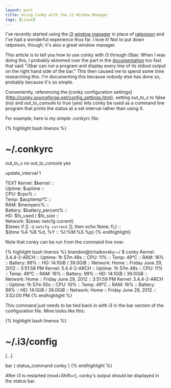 ```yaml
---
layout: post
title: Using Conky with the i3 Window Manager
tags: [Linux]
---
```



I've recently started using the [i3](http://i3wm.org/)
[window manager](http://en.wikipedia.org/wiki/X_window_manager) in place
of [ratpoison](http://www.nongnu.org/ratpoison/) and I've had a wonderful
experience thus far. I love it! Not to put down ratpoison, though; it's
also a great window manager.

This article is to tell you how to use conky with i3 through i3bar. When
I was doing this, I probably skimmed over the part in the
[documentation](http://i3wm.org/docs/userguide.html#status_comman) too
fast that said "i3bar can run a program and display every line of its
stdout output on the right hand side of the bar." This then caused me
to spend some time researching this. I'm documenting this because
nobody else has done so, probably because it's so simple.

Conveniently, referencing the [conky configuration settings]
(http://conky.sourceforge.net/config_settings.html), setting out_to_x to
false (no) and out_to_console to true (yes) lets conky be used as a
command line program that prints the status at a set interval rather
than using X.

For example, here is my simple .conkyrc file:

{% highlight bash linenos %}
# ~/.conkyrc

out_to_x no
out_to_console yes

update_interval 1

TEXT
Kernel: $kernel :: \
Uptime: $uptime :: \
CPU: $cpu% :: \
Temp: $acpitemp°C :: \
RAM: $memperc% :: \
Battery: $battery_percent% :: \
HD: $fs_used / $fs_size :: \
Network: ${exec netcfg current}\
${exec if [[ -z `netcfg current` ]]; then echo None; fi;} :: \
${time %A %B %d, %Y :: %I:%M:%S %p}
{% endhighlight}

Note that conky can be run from the command line now:

{% highlight bash linenos %}
brandon@tchaikovsky:~/ $ conky
Kernel: 3.4.4-2-ARCH :: Uptime: 1h 57m 48s :: CPU: 11% :: Temp: 49°C :: RAM: 16% :: Battery: 99% :: HD: 14.1GiB / 39.0GiB :: Network: Home :: Friday June 29, 2012 ::  3:51:58 PM
Kernel: 3.4.4-2-ARCH :: Uptime: 1h 57m 49s :: CPU: 11% :: Temp: 49°C :: RAM: 16% :: Battery: 99% :: HD: 14.1GiB / 39.0GiB :: Network: Home :: Friday June 29, 2012 ::  3:51:59 PM
Kernel: 3.4.4-2-ARCH :: Uptime: 1h 57m 50s :: CPU: 10% :: Temp: 49°C :: RAM: 16% :: Battery: 99% :: HD: 14.1GiB / 39.0GiB :: Network: Home :: Friday June 29, 2012 ::  3:52:00 PM
{% endhighlight %}

This command just needs to be tied back in with i3 in the bar section of the configuration file. Mine looks like this:

{% highlight bash linenos %}
# ~/.i3/config

[...]

bar {
  status_command conky
}
{% endhighlight %}

After i3 is restarted (mod+Shift+r), conky's output should be displayed
in the status bar.
